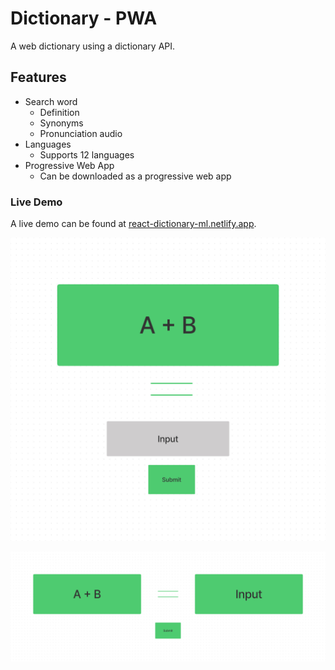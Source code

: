 # Dictionary - PWA

A web dictionary using a dictionary API.

## Features

  * Search word
    - Definition
    - Synonyms
    - Pronunciation audio
  * Languages
    - Supports 12 languages
  * Progressive Web App
    - Can be downloaded as a progressive web app

### Live Demo

 A live demo can be found at [react-dictionary-ml.netlify.app](https://react-dictionary-ml.netlify.app/).

 ![version 1](images/Math-App-v1.jpg)

![version 2](images/Math-App-v2.jpg)
